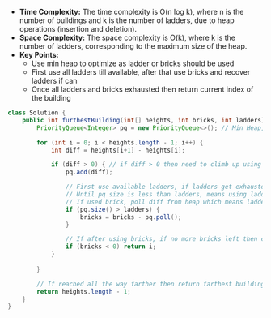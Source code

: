 - **Time Complexity:** The time complexity is O(n log k), where n is the number of buildings and k is the number of ladders, due to heap operations (insertion and deletion).
- **Space Complexity:** The space complexity is O(k), where k is the number of ladders, corresponding to the maximum size of the heap.
- **Key Points:**
    - Use min heap to optimize as ladder or bricks should be used
    - First use all ladders till available, after that use bricks and recover ladders if can
    - Once all ladders and bricks exhausted then return current index of the building


```java
class Solution {
    public int furthestBuilding(int[] heights, int bricks, int ladders) {
        PriorityQueue<Integer> pq = new PriorityQueue<>(); // Min Heap, keep min diff at the front of heap

        for (int i = 0; i < heights.length - 1; i++) {
            int diff = heights[i+1] - heights[i];

            if (diff > 0) { // if diff > 0 then need to climb up using ladder or brick
                pq.add(diff);

                // First use available ladders, if ladders get exhausted use bricks
                // Until pq size is less than ladders, means using ladder
                // If used brick, poll diff from heap which means ladder got recovered in use of bricks
                if (pq.size() > ladders) { 
                    bricks = bricks - pq.poll();
                }

                // If after using bricks, if no more bricks left then can't go further so return index of current building
                if (bricks < 0) return i;
            }
            
        }

        // If reached all the way farther then return farthest building index
        return heights.length - 1;
    }
}
```